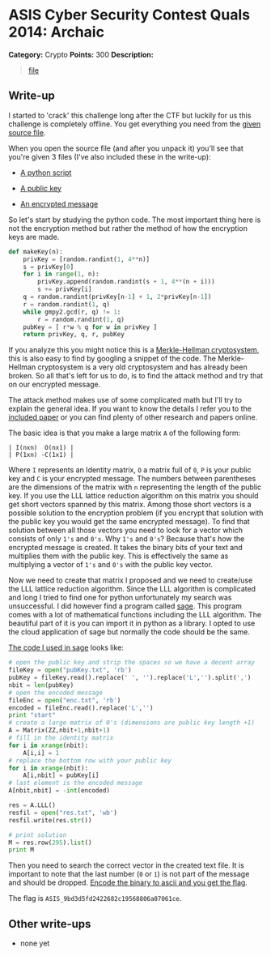 # ASIS Cyber Security Contest Quals 2014: Archaic

**Category:** Crypto
**Points:** 300
**Description:**

> [file](crypto_300_5e5d1adf0bb2ca58131ca28878a4b907)

## Write-up

I started to 'crack' this challenge long after the CTF but luckily for us this challenge is completely offline. You get everything you need from the [given source file](crypto_300_5e5d1adf0bb2ca58131ca28878a4b907).

When you open the source file (and after you unpack it) you'll see that you're given 3 files (I've also included these in the write-up):

* [A python script](archaic.py)

* [A public key](pubKey.txt)

* [An encrypted message](enc.txt)


So let's start by studying the python code. The most important thing here is not the encryption method but rather the method of how the encryption keys are made. 

```python
def makeKey(n):
	privKey = [random.randint(1, 4**n)]
	s = privKey[0]
	for i in range(1, n):
		privKey.append(random.randint(s + 1, 4**(n + i)))
		s += privKey[i]
	q = random.randint(privKey[n-1] + 1, 2*privKey[n-1])
	r = random.randint(1, q)
	while gmpy2.gcd(r, q) != 1:
		r = random.randint(1, q)
	pubKey = [ r*w % q for w in privKey ]
	return privKey, q, r, pubKey
```

If you analyze this you might notice this is a [Merkle-Hellman cryptosystem](http://en.wikipedia.org/wiki/Merkle%E2%80%93Hellman_knapsack_cryptosystem), this is also easy to find by googling a snippet of the code. The Merkle-Hellman cryptosystem is a very old cryptosystem and has already been broken. So all that's left for us to do, is to find the attack method and try that on our encrypted message.

The attack method makes use of some complicated math but I'll try to explain the general idea. If you want to know the details I refer you to the [included paper](Merkle_Hellman_Attacks.pdf) or you can find plenty of other research and papers online.

The basic idea is that you make a large matrix `A` of the following form:

```
| I(nxn)  O(nx1) |
| P(1xn) -C(1x1) |
```

Where `I` represents an Identity matrix, `O` a matrix full of `0`, `P` is your public key and `C` is your encrypted message. The numbers between parentheses are the dimensions of the matrix with `n` representing the length of the public key. If you use the LLL lattice reduction algorithm on this matrix you should get short vectors spanned by this matrix. Among those short vectors is a possible solution to the encryption problem (if you encrypt that solution with the public key you would get the same encrypted message). To find that solution between all those vectors you need to look for a vector which consists of only `1's` and `0's`. Why `1's` and `0's`? Because that's how the encrypted message is created. It takes the binary bits of your text and multiplies them with the public key. This is effectively the same as multiplying a vector of `1's` and `0's` with the public key vector. 

Now we need to create that matrix I proposed and we need to create/use the LLL lattice reduction algorithm. Since the LLL algorithm is complicated and long I tried to find one for python unfortunately my search was unsuccessful. I did however find a program called [sage](http://www.sagemath.org/). This program comes with a lot of mathematical functions including the LLL algorithm. The beautiful part of it is you can import it in python as a library. I opted to use the cloud application of sage but normally the code should be the same.

[The code I used in sage](sage.py) looks like:

```python
# open the public key and strip the spaces so we have a decent array
fileKey = open("pubKey.txt", 'rb')
pubKey = fileKey.read().replace(' ', '').replace('L','').split(',')
nbit = len(pubKey)
# open the encoded message
fileEnc = open("enc.txt", 'rb')
encoded = fileEnc.read().replace('L','')
print "start"
# create a large matrix of 0's (dimensions are public key length +1)
A = Matrix(ZZ,nbit+1,nbit+1)
# fill in the identity matrix
for i in xrange(nbit):
    A[i,i] = 1
# replace the bottom row with your public key
for i in xrange(nbit):
    A[i,nbit] = pubKey[i]
# last element is the encoded message
A[nbit,nbit] = -int(encoded)

res = A.LLL()
resfil = open("res.txt", 'wb')
resfil.write(res.str())

# print solution
M = res.row(295).list()
print M
```

Then you need to search the correct vector in the created text file. It is important to note that the last number (`0` or `1`) is not part of the message and should be dropped. [Encode the binary to ascii and you get the flag](binasc.py).

The flag is `ASIS_9bd3d5fd2422682c19568806a07061ce`.

## Other write-ups

* none yet
